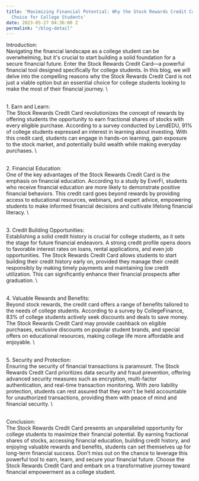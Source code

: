 ```yaml
---
title: 'Maximizing Financial Potential: Why the Stock Rewards Credit Card is an Essential
  Choice for College Students'
date: 2023-05-27 04:36:00 Z
permalink: "/blog-detail"
---
```


Introduction:
\
Navigating the financial landscape as a college student can be overwhelming, but it's crucial to start building a solid foundation for a secure financial future. Enter the Stock Rewards Credit Card—a powerful financial tool designed specifically for college students. In this blog, we will delve into the compelling reasons why the Stock Rewards Credit Card is not just a viable option but an essential choice for college students looking to make the most of their financial journey.
\

\
1\. Earn and Learn: 
\
The Stock Rewards Credit Card revolutionizes the concept of rewards by offering students the opportunity to earn fractional shares of stocks with every eligible purchase. According to a survey conducted by LendEDU, 91% of college students expressed an interest in learning about investing. With this credit card, students can engage in hands-on learning, gain exposure to the stock market, and potentially build wealth while making everyday purchases.
\

\
2\. Financial Education:
\
One of the key advantages of the Stock Rewards Credit Card is the emphasis on financial education. According to a study by EverFi, students who receive financial education are more likely to demonstrate positive financial behaviors. This credit card goes beyond rewards by providing access to educational resources, webinars, and expert advice, empowering students to make informed financial decisions and cultivate lifelong financial literacy.
\

\
3\. Credit Building Opportunities:
\
Establishing a solid credit history is crucial for college students, as it sets the stage for future financial endeavors. A strong credit profile opens doors to favorable interest rates on loans, rental applications, and even job opportunities. The Stock Rewards Credit Card allows students to start building their credit history early on, provided they manage their credit responsibly by making timely payments and maintaining low credit utilization. This can significantly enhance their financial prospects after graduation.
\

\
4\. Valuable Rewards and Benefits:
\
Beyond stock rewards, the credit card offers a range of benefits tailored to the needs of college students. According to a survey by CollegeFinance, 83% of college students actively seek discounts and deals to save money. The Stock Rewards Credit Card may provide cashback on eligible purchases, exclusive discounts on popular student brands, and special offers on educational resources, making college life more affordable and enjoyable.
\

\
5\. Security and Protection:
\
Ensuring the security of financial transactions is paramount. The Stock Rewards Credit Card prioritizes data security and fraud prevention, offering advanced security measures such as encryption, multi-factor authentication, and real-time transaction monitoring. With zero liability protection, students can rest assured that they won't be held accountable for unauthorized transactions, providing them with peace of mind and financial security.
\

\
Conclusion:
\
The Stock Rewards Credit Card presents an unparalleled opportunity for college students to maximize their financial potential. By earning fractional shares of stocks, accessing financial education, building credit history, and enjoying valuable rewards and benefits, students can set themselves up for long-term financial success. Don't miss out on the chance to leverage this powerful tool to earn, learn, and secure your financial future. Choose the Stock Rewards Credit Card and embark on a transformative journey toward financial empowerment as a college student.